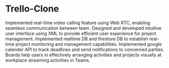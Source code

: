 # Trello-Clone
Implemented real-time video calling feature using Web RTC, enabling seamless communication between team. 
Designed and developed intuitive user interface using XML to provide efficient user experience for project management. 
Implemented realtime DB and firestore DB to establish real-time project monitoring and management capabilities.
Implemented google calender API to track deadlines and send notifications to concerned parties.
Boards help users in effectively arranging activities and projects visually at workplace streaming activities in Teams.
